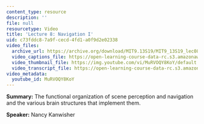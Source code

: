 ```yaml
---
content_type: resource
description: ''
file: null
resourcetype: Video
title: 'Lecture 8: Navigation I'
uid: c73fddc8-7a9f-cecd-4fd1-a0f9d2e02338
video_files:
  archive_url: https://archive.org/download/MIT9.13S19/MIT9_13S19_lec08_300k.mp4
  video_captions_file: https://open-learning-course-data-rc.s3.amazonaws.com/9-13-the-human-brain-spring-2019/3f8e95d611fb50fe940aa3127cf785bf_MuRVOQY8KoY.vtt
  video_thumbnail_file: https://img.youtube.com/vi/MuRVOQY8KoY/default.jpg
  video_transcript_file: https://open-learning-course-data-rc.s3.amazonaws.com/9-13-the-human-brain-spring-2019/f2aa0f31a6a121dea419788a8d7c26a0_MuRVOQY8KoY.pdf
video_metadata:
  youtube_id: MuRVOQY8KoY
---
```


**Summary:** The functional organization of scene perception and navigation and the various brain structures that implement them.

**Speaker:** Nancy Kanwisher